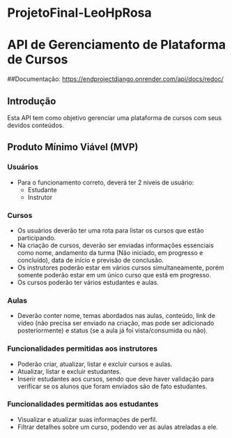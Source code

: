 # ProjetoFinal-LeoHpRosa

# API de Gerenciamento de Plataforma de Cursos

##Documentação:
https://endprojectdjango.onrender.com/api/docs/redoc/

## Introdução

Esta API tem como objetivo gerenciar uma plataforma de cursos com seus devidos conteúdos.

## Produto Mínimo Viável (MVP)

### Usuários
- Para o funcionamento correto, deverá ter 2 níveis de usuário:
  - Estudante
  - Instrutor

### Cursos
- Os usuários deverão ter uma rota para listar os cursos que estão participando.
- Na criação de cursos, deverão ser enviadas informações essenciais como nome, andamento da turma (Não iniciado, em progresso e concluído), data de início e previsão de conclusão.
- Os instrutores poderão estar em vários cursos simultaneamente, porém somente poderão estar em um único curso que está em progresso.
- Os cursos poderão ter vários estudantes e aulas.

### Aulas
- Deverão conter nome, temas abordados nas aulas, conteúdo, link de vídeo (não precisa ser enviado na criação, mas pode ser adicionado posteriormente) e status (se a aula já foi vista/consumida ou não).

### Funcionalidades permitidas aos instrutores
- Poderão criar, atualizar, listar e excluir cursos e aulas.
- Atualizar, listar e excluir estudantes.
- Inserir estudantes aos cursos, sendo que deve haver validação para verificar se os alunos que foram enviados são de fato estudantes.

### Funcionalidades permitidas aos estudantes
- Visualizar e atualizar suas informações de perfil.
- Filtrar detalhes sobre um curso, podendo ver as aulas atreladas a ele.
